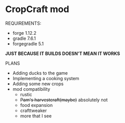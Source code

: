 # CropCraft mod

REQUIREMENTS:
- forge 1.12.2
- gradle 7.6.1
- forgegradle 5.1

**JUST BECAUSE IT BUILDS DOESN'T MEAN IT WORKS**

PLANS
- Adding ducks to the game
- Implementing a cooking system
- Adding some new crops
- mod compatibility
    - rustic
    - ~~Pam's harvestcraft(maybe)~~ absolutely not
    - food expansion
    - crafttweaker
    - more that I see
